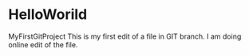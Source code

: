 # HelloWorild
MyFirstGitProject
This is my first edit of a file in GIT branch. I am doing online edit of the file.
